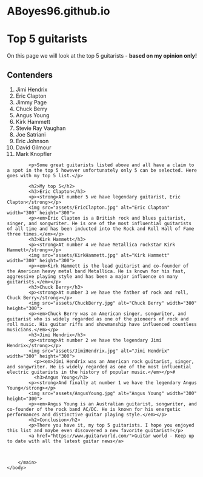 # ABoyes96.github.io
<!DOCTYPE html>
<html lang="en">
<head>
    <meta charset="UTF-8">
    <meta name="viewport" content="width=device-width, initial-scale=1.0">
    <title>Top 5 guitarists</title>
    <body>
        <main>
            <h1>Top 5 guitarists</h1>
            <p>On this page we will look at the top 5 guitarists - <strong>based on my opinion only!</strong></p>
            <h2>Contenders</h2>
            <ol>
            <li>Jimi Hendrix</li>
            <li>Eric Clapton</li>
            <li>Jimmy Page</li>
            <li>Chuck Berry</li>
            <li>Angus Young</li>
            <li>Kirk Hammett</li>
            <li>Stevie Ray Vaughan</li>
            <li>Joe Satriani</li>
            <li>Eric Johnson</li>
            <li>David Gilmour</li>
            <li>Mark Knopfler</li>
            </ol>

            <p>Some great guitarists listed above and all have a claim to a spot in the top 5 however unfortunately only 5 can be selected. Here goes with my top 5 list.</p>

            <h2>My top 5</h2>
            <h3>Eric Clapton</h3>
            <p><strong>At number 5 we have legendary guitarist, Eric Clapton</strong></p>
            <img src="assets/EricClapton.jpg" alt="Eric Clapton" width="300" height="300">
            <p><em>Eric Clapton is a British rock and blues guitarist, singer, and songwriter. He is one of the most influential guitarists of all time and has been inducted into the Rock and Roll Hall of Fame three times.</em></p>
            <h3>Kirk Hammett</h3>
            <p><strong>At number 4 we have Metallica rockstar Kirk Hammett</strong></p>
            <img src="assets/KirkHammett.jpg" alt="Kirk Hammett" width="300" height="300">
            <p><em>Kirk Hammett is the lead guitarist and co-founder of the American heavy metal band Metallica. He is known for his fast, aggressive playing style and has been a major influence on many guitarists.</em></p>
            <h3>Chuck Berry</h3>
            <p><strong>At number 3 we have the father of rock and roll, Chuck Berry</strong></p>
            <img src="assets/ChuckBerry.jpg" alt="Chuck Berry" width="300" height="300">
            <p><em>Chuck Berry was an American singer, songwriter, and guitarist who is widely regarded as one of the pioneers of rock and roll music. His guitar riffs and showmanship have influenced countless musicians.</em></p>
            <h3>Jimi Hendrix</h3>
            <p><strong>At number 2 we have the legendary Jimi Hendrix</strong></p>
            <img src="assets/JimiHendrix.jpg" alt="Jimi Hendrix" width="300" height="300"> 
              <p><em>Jimi Hendrix was an American rock guitarist, singer, and songwriter. He is widely regarded as one of the most influential electric guitarists in the history of popular music.</em></p>#
              <h3>Angus Young</h3>
            <p><strong>And finally at number 1 we have the legendary Angus Young</strong></p>
            <img src="assets/AngusYoung.jpg" alt="Angus Young" width="300" height="300">
            <p><em>Angus Young is an Australian guitarist, songwriter, and co-founder of the rock band AC/DC. He is known for his energetic performances and distinctive guitar playing style.</em></p>
            <h2>Conclusion</h2>
            <p>There you have it, my top 5 guitarists. I hope you enjoyed this list and maybe even discovered a new favorite guitarist!</p>
            <a href="https://www.guitarworld.com/">Guitar world - Keep up to date with all the latest guitar news</a>
            


        </main>
    </body>
</html>
